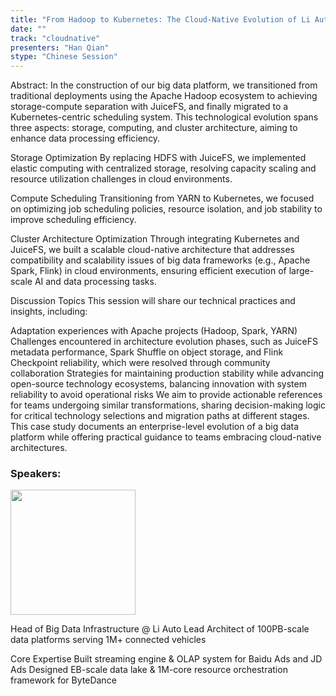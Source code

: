 ```yaml
---
title: "From Hadoop to Kubernetes: The Cloud-Native Evolution of Li Auto's Big Data Platform"
date: ""
track: "cloudnative"
presenters: "Han Qian"
stype: "Chinese Session"
--- 
```


Abstract:
In the construction of our big data platform, we transitioned from traditional deployments using the Apache Hadoop ecosystem to achieving storage-compute separation with JuiceFS, and finally migrated to a Kubernetes-centric scheduling system. This technological evolution spans three aspects: storage, computing, and cluster architecture, aiming to enhance data processing efficiency.

Storage Optimization
By replacing HDFS with JuiceFS, we implemented elastic computing with centralized storage, resolving capacity scaling and resource utilization challenges in cloud environments.

Compute Scheduling
Transitioning from YARN to Kubernetes, we focused on optimizing job scheduling policies, resource isolation, and job stability to improve scheduling efficiency.

Cluster Architecture Optimization
Through integrating Kubernetes and JuiceFS, we built a scalable cloud-native architecture that addresses compatibility and scalability issues of big data frameworks (e.g., Apache Spark, Flink) in cloud environments, ensuring efficient execution of large-scale AI and data processing tasks.

Discussion Topics
This session will share our technical practices and insights, including:

Adaptation experiences with Apache projects (Hadoop, Spark, YARN)
Challenges encountered in architecture evolution phases, such as JuiceFS metadata performance, Spark Shuffle on object storage, and Flink Checkpoint reliability, which were resolved through community collaboration
Strategies for maintaining production stability while advancing open-source technology ecosystems, balancing innovation with system reliability to avoid operational risks
We aim to provide actionable references for teams undergoing similar transformations, sharing decision-making logic for critical technology selections and migration paths at different stages. This case study documents an enterprise-level evolution of a big data platform while offering practical guidance to teams embracing cloud-native architectures.


### Speakers:

<img src="https://sessionize.com/image/e9db-400o400o1-pJDLPcWh44dKmtxc2n8k7U.jpg" width="200" /><br/>

Head of Big Data Infrastructure @ Li Auto
Lead Architect of 100PB-scale data platforms serving 1M+ connected vehicles

Core Expertise
Built streaming engine & OLAP system for Baidu Ads and JD Ads
Designed EB-scale data lake & 1M-core resource orchestration framework for ByteDance